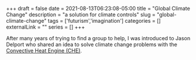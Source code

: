 +++ 
draft = false
date = 2021-08-13T06:23:08-05:00
title = "Global Climate Change"
description = "a solution for climate controls"
slug = "global-climate-change" 
tags = ['futurism','imagination']
categories = []
externalLink = ""
series = []
+++

After many years of trying to find a group to help, I was introduced to Jason Delport who shared an idea to solve climate change problems with the [Convective Heat Engine (CHE)](https://convective-heat-engine.github.io/).

